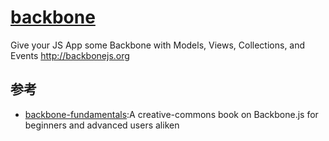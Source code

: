 # [backbone](https://github.com/jashkenas/backbone)

Give your JS App some Backbone with Models, Views, Collections, and Events <http://backbonejs.org>

## 参考

* [backbone-fundamentals](https://github.com/addyosmani/backbone-fundamentals):A creative-commons book on Backbone.js for beginners and advanced users aliken
